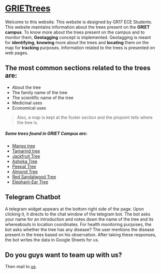 # [GRIETtrees](https://screenshot-code.github.io/hello/)
Welcome to this website. This website is designed by GR17 ECE Students. This website maintains information about the trees present on the **GRIET campus**. 
To know more about the trees present on the campus and to monitor them, **Geotagging** concept is implemented. Geotagging is meant for **identifying**, **knowing** more about the trees and **locating** them on the map for **tracking** purposes. Information related to the trees is presented on web pages.

## The most common sections related to the trees are:
- About the tree
- The family name of the tree
- The scientific name of the tree
- Medicinal uses
- Economical uses
 > Also, a map is kept at the footer section and the pinpoint tells where the tree is.
 ##### Some trees found in **GRIET Campus** are:
 - [Mango tree](https://screenshot-code.github.io/hello/mangotree.html)
- [Tamarind tree](https://screenshot-code.github.io/hello/tamarind.html)
- [Jackfruit Tree](https://screenshot-code.github.io/hello/jackfruit.html)
- [Ashoka Tree](https://screenshot-code.github.io/hello/ashoka.html)
- [Peepal Tree](https://screenshot-code.github.io/hello/Peepaltrees.html)
- [Almond Tree](https://screenshot-code.github.io/hello/badam.html)
- [Red Sandalwood Tree](https://screenshot-code.github.io/hello/sandalwood.html)
- [Elephant-Ear Tree](https://screenshot-code.github.io/hello/) 
 
## Telegram Chatbot
A telegram widget appears at the bottom right side of the page. 
Upon clicking it, it directs to the chat window of the telegram bot.
The bot asks your name for an introduction and notes down the name of the tree and its whereabouts in location coordinates.
For health monitoring purposes, the bot asks whether the tree has any disease?
The user mentions the disease present in the trees based on his observation.
After taking these responses, the bot writes the data in Google Sheets for us.

## Do you guys want to team up with us?
Then mail to [us](greenhouse.griet@gmail.com).


